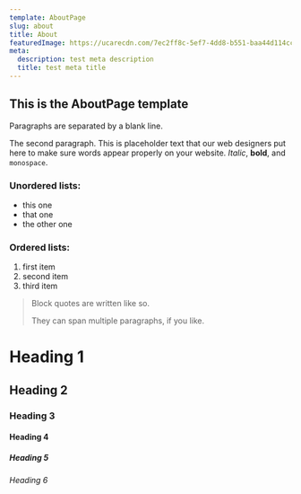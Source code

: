 ```yaml
---
template: AboutPage
slug: about
title: About
featuredImage: https://ucarecdn.com/7ec2ff8c-5ef7-4dd8-b551-baa44d114cc3/
meta:
  description: test meta description
  title: test meta title
---
```


## This is the AboutPage template

Paragraphs are separated by a blank line.

The second paragraph. This is placeholder text that our web designers put here to make sure words appear properly on your website. _Italic_, **bold**, and `monospace`.

### Unordered lists:

- this one
- that one
- the other one

### Ordered lists:

1.  first item
1.  second item
1.  third item

> Block quotes are written like so.
>
> They can span multiple paragraphs,
> if you like.

# Heading 1

## Heading 2

### Heading 3

#### Heading 4

##### Heading 5

###### Heading 6
